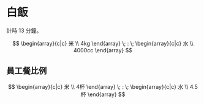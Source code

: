 # 白飯

計時 13 分鐘。

$$
\begin{array}{c|c}
    米 \\
    4kg
\end{array}
\; : \;
\begin{array}{c|c}
    水 \\
    4000cc
\end{array}
$$

## 員工餐比例

$$
\begin{array}{c|c}
    米 \\
    4杯
\end{array}
\; : \;
\begin{array}{c|c}
    水 \\
    4.5杯
\end{array}
$$
